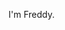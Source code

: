 I'm Freddy.

<!---
FJBV-ESQ/FJBV-ESQ is a ✨ special ✨ repository because its `README.md` (this file) appears on your GitHub profile.
You can click the Preview link to take a look at your changes.
--->

